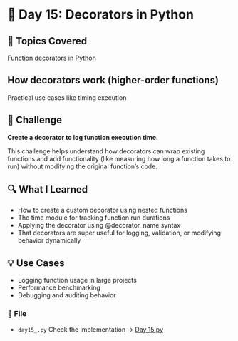 # 📅 Day 15: Decorators in Python

## **🧠 Topics Covered**


Function decorators in Python

## How decorators work (higher-order functions)
Practical use cases like timing execution

## 🧪 Challenge
**Create a decorator to log function execution time.**

This challenge helps understand how decorators can wrap existing functions and add functionality (like measuring how long a function takes to run) without modifying the original function’s code.

## 🔍 What I Learned


- How to create a custom decorator using nested functions
- The time module for tracking function run durations
- Applying the decorator using @decorator_name syntax
- That decorators are super useful for logging, validation, or modifying behavior dynamically

## 💡 Use Cases
- Logging function usage in large projects
- Performance benchmarking
- Debugging and auditing behavior



### 📁 File
- `day15_.py` Check the implementation → [Day\_15.py](./Day_15.py)
